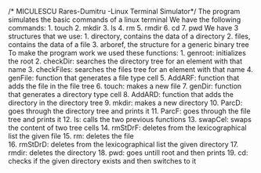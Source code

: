/* MICULESCU Rares-Dumitru -Linux Terminal Simulator*/
The program simulates the basic commands of a linux terminal
We have the following commands:
    1. touch
    2. mkdir
    3. ls
    4. rm
    5. rmdir
    6. cd
    7. pwd
We have 3 structures that we use:
    1. directory, contains the data of a directory
    2. files, contains the data of a file
    3. arboref, the structure for a generic binary tree
To make the program work we used these functions:
    1.  genroot:    initializes the root
    2.  checkDir:   searches the directory tree for an element with that name
    3.  checkFiles: searches the files tree for an element with that name
    4.  genFile:    function that generates a file type cell
    5.  AddARF:     function that adds the file in the file tree
    6.  touch:      makes a new file
    7.  genDir:     function that generates a directory type cell
    8.  AddARD:     function that adds the directory in the directory tree
    9.  mkdir:      makes a new directory
    10. ParcD:      goes through the directory tree and prints it 
    11. ParcF:      goes through the file tree and prints it
    12. ls:         calls the two previous functions
    13. swapCel:    swaps the content of two tree cells
    14. rmStDrF:    deletes from the lexicographical list the given file
    15. rm:         deletes the file  
    16. rmStDrD:    deletes from the lexicographical list the given directory
    17. rmdir:      deletes the directory
    18. pwd:        goes untill root and then prints
    19. cd:         checks if the given directory exists and then switches to it